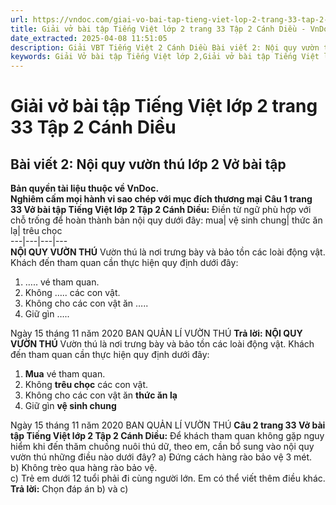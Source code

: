 ```yaml
---
url: https://vndoc.com/giai-vo-bai-tap-tieng-viet-lop-2-trang-33-tap-2-canh-dieu-321465
title: Giải vở bài tập Tiếng Việt lớp 2 trang 33 Tập 2 Cánh Diều - VnDoc.com
date_extracted: 2025-04-08 11:51:05
description: Giải VBT Tiếng Việt 2 Cánh Diều Bài viết 2: Nội quy vườn thú trang 33 được biên soạn nhằm giúp các em HS học tập tốt môn Tiếng Việt lớp 2 Cánh Diều. Mời các bạn tham khảo.
keywords: Giải Vở bài tập Tiếng Việt lớp 2,Giải vở bài tập Tiếng Việt lớp 2 trang 33 Tập 2 Cánh Diều,Giải Bài viết 2 Nội quy vườn thú Vở bài tập,Bài 26 Muôn loài chung sống lớp 2 Vở bài tập,Giải VBT Tiếng Việt lớp 2 Tập 2 trang 33 Cánh Diều,Giải Bài viết 2 Nội quy vườn thú lớp 2 Cánh Diều,Giải vbt Tiếng Việt lớp 2
---
```


# Giải vở bài tập Tiếng Việt lớp 2 trang 33 Tập 2 Cánh Diều
## **Bài viết 2: Nội quy vườn thú lớp 2 Vở bài tập**
**Bản quyền tài liệu thuộc về VnDoc.**  
**Nghiêm cấm mọi hành vi sao chép với mục đích thương mại**
**Câu 1 trang 33 Vở bài tập Tiếng Việt lớp 2 Tập 2 Cánh Diều:** Điền từ ngữ phù hợp với chỗ trống để hoàn thành bản nội quy dưới đây:
mua| vệ sinh chung| thức ăn lạ| trêu chọc  
---|---|---|---  
**NỘI QUY VƯỜN THÚ**
Vườn thú là nơi trưng bày và bảo tồn các loài động vật.
Khách đến tham quan cần thực hiện quy định dưới đây:
  1. ….. vé tham quan.
  2. Không ….. các con vật.
  3. Không cho các con vật ăn …..
  4. Giữ gìn …..

Ngày 15 tháng 11 năm 2020
BAN QUẢN LÍ VƯỜN THÚ
**Trả lời:**
**NỘI QUY VƯỜN THÚ**
Vườn thú là nơi trưng bày và bảo tồn các loài động vật.
Khách đến tham quan cần thực hiện quy định dưới đây:
  1. **Mua** vé tham quan.
  2. Không **trêu chọc** các con vật.
  3. Không cho các con vật ăn **thức ăn lạ**
  4. Giữ gìn **vệ sinh chung**

Ngày 15 tháng 11 năm 2020
BAN QUẢN LÍ VƯỜN THÚ
**Câu 2 trang 33 Vở bài tập Tiếng Việt lớp 2 Tập 2 Cánh Diều:** Để khách tham quan không gặp nguy hiểm khi đến thăm chuồng nuôi thú dữ, theo em, cần bổ sung vào nội quy vườn thú những điều nào dưới đây?
a\) Đứng cách hàng rào bảo vệ 3 mét.  
b\) Không trèo qua hàng rào bảo vệ.  
c\) Trẻ em dưới 12 tuổi phải đi cùng người lớn.
Em có thể viết thêm điều khác.
**Trả lời:**
Chọn đáp án b\) và c\)
